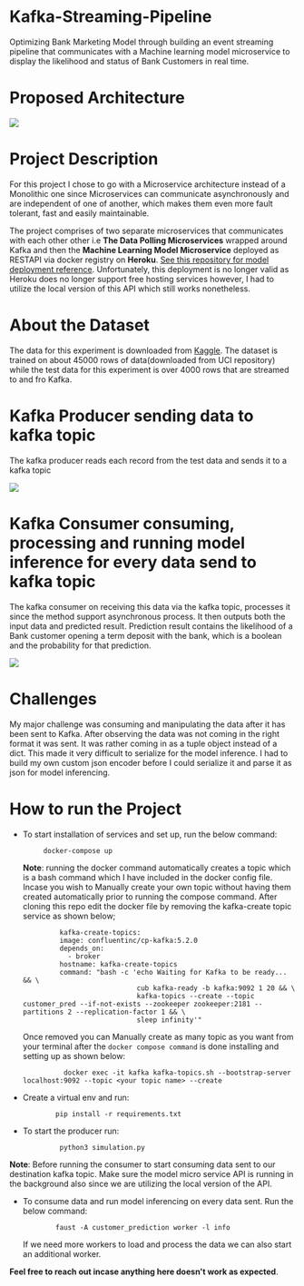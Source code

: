 # Kafka-Streaming-Pipeline
Optimizing Bank Marketing Model through building an event streaming pipeline that communicates with a Machine learning model microservice to display the likelihood and status of Bank Customers in real time.

# Proposed Architecture
![](https://github.com/judeleonard/Kafka-Streaming-Pipeline/blob/main/assests/kafka-architecture.jpeg)

# Project Description
For this project I chose to go with a Microservice architecture instead of a Monolithic one since Microservices can communicate asynchronously and are independent of one of another, which makes them even more fault tolerant, fast and easily maintainable.


The project comprises of two separate microservices that communicates with each other other i.e __The Data Polling Microservices__ wrapped around Kafka and then the __Machine Learning Model Microservice__ deployed as RESTAPI via docker registry on __Heroku__. [See this repository for model deployment reference](https://github.com/judeleonard/Machine-learning-model-microservice). Unfortunately, this deployment is no longer valid as Heroku does no longer support free hosting services however, I had to utilize the local version of this API which still works nonetheless. 

# About the Dataset
The data for this experiment is downloaded from [Kaggle](https://www.kaggle.com/). The dataset is trained on about 45000 rows of data(downloaded from UCI repository) while the test data for this experiment is over 4000 rows that are streamed to and fro Kafka.

# Kafka Producer sending data to kafka topic
The kafka producer reads each record from the test data and sends it to a kafka topic

![](https://github.com/judeleonard/Kafka-Streaming-Pipeline/blob/main/assests/kafka-producer.gif)


# Kafka Consumer consuming, processing and running model inference for every data send to kafka topic

The kafka consumer on receiving this data via the kafka topic, processes it since the method support asynchronous process. It then outputs both the input data and predicted result. Prediction result contains the likelihood of a Bank customer opening a term deposit with the bank, which is a boolean and the probability for that prediction.

![](https://github.com/judeleonard/Kafka-Streaming-Pipeline/blob/main/assests/kafka-consumer.gif)


# Challenges

My major challenge was consuming and manipulating the data after it has been sent to Kafka. After observing the data was not coming in the right format it was sent. It was rather coming in as a tuple object instead of a dict. This made it very difficult to serialize for the model inference. I had to build my own custom json encoder before I could serialize it and parse it as json for model inferencing.


# How to run the Project
    
   - To start installation of services and set up, run the below command:
   
   
              docker-compose up

      __Note__: running the docker command automatically creates a topic which is a bash command which I have included in the docker config file. Incase       you wish to Manually create your own topic without having them created automatically prior to running the compose command. After cloning this repo       edit the docker file by removing the kafka-create topic service as shown below;
      
                  kafka-create-topics:
                  image: confluentinc/cp-kafka:5.2.0
                  depends_on:
                    - broker
                  hostname: kafka-create-topics
                  command: "bash -c 'echo Waiting for Kafka to be ready... && \
                                     cub kafka-ready -b kafka:9092 1 20 && \
                                     kafka-topics --create --topic customer_pred --if-not-exists --zookeeper zookeeper:2181 --partitions 2 --replication-factor 1 && \
                                     sleep infinity'"
                                     
                                     
                                     
       Once removed you can Manually create as many topic as you want from your terminal after the `docker compose command` is done installing and        setting up as shown below:
                   
                   docker exec -it kafka kafka-topics.sh --bootstrap-server localhost:9092 --topic <your topic name> --create
                   
                   
  - Create a virtual env and run:
              
                pip install -r requirements.txt
                
  - To start the producer run:
                 
                 python3 simulation.py
                 
   __Note__: Before running the consumer to start consuming data sent to our destination kafka topic. Make sure the model micro service API is running in the background also since we are utilizing the local version of the API.
   
   - To consume data and run model inferencing on every data sent. Run the below command:
                 
                 faust -A customer_prediction worker -l info
                 
      If we need more workers to load and process the data we can also start an additional worker.
      
      
      
      
      
__Feel free to reach out incase anything here doesn't work as expected__.
                 
     
